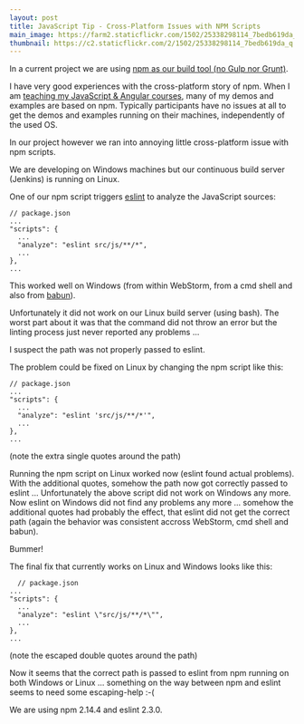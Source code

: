```yaml
---
layout: post
title: JavaScript Tip - Cross-Platform Issues with NPM Scripts    
main_image: https://farm2.staticflickr.com/1502/25338298114_7bedb619da_z.jpg
thumbnail: https://c2.staticflickr.com/2/1502/25338298114_7bedb619da_q.jpg
---
```


In a current project we are using [npm as our build tool (no Gulp nor Grunt)](http://blog.keithcirkel.co.uk/why-we-should-stop-using-grunt/).

I have very good experiences with the cross-platform story of npm. When I am [teaching my JavaScript & Angular courses](http://www.ivorycode.com/#schulung), many of my demos and examples are based on npm. Typically participants have no issues at all to get the demos and examples running on their machines, independently of the used OS.

In our project however we ran into annoying little cross-platform issue with npm scripts.

We are developing on Windows machines but our continuous build server (Jenkins) is running on Linux.

One of our npm script triggers [eslint](http://eslint.org/) to analyze the JavaScript sources:


    // package.json
    ...
    "scripts": {
      ...
      "analyze": "eslint src/js/**/*",
      ...
    },
    ...

This worked well on Windows (from within WebStorm, from a cmd shell and also from [babun](http://babun.github.io/)).

Unfortunately it did not work on our Linux build server (using bash). The worst part about it was that the command did not throw an error but the linting process just never reported any problems ...

I suspect the path was not properly passed to eslint.

The problem could be fixed on Linux by changing the npm script like this:

    // package.json
    ...
    "scripts": {
      ...
      "analyze": "eslint 'src/js/**/*'",
      ...
    },
    ...
(note the extra single quotes around the path)


Running the npm script on Linux worked now (eslint found actual problems). With the additional quotes, somehow the path now got correctly passed to eslint ...
Unfortunately the above script did not work on Windows any more. Now eslint on Windows did not find any problems any more ... somehow the additional quotes had probably the effect, that eslint did not get the correct path (again the behavior was consistent accross WebStorm, cmd shell and babun).

Bummer!

The final fix that currently works on Linux and Windows looks like this:

      // package.json
    ...
    "scripts": {
      ...
      "analyze": "eslint \"src/js/**/*\"",
      ...
    },
    ...
(note the escaped double quotes around the path)

  Now it seems that the correct path is passed to eslint from npm running on both Windows or Linux ... something on the way between npm and eslint seems to need some escaping-help :-(

  We are using npm 2.14.4 and eslint 2.3.0.
